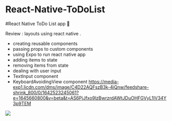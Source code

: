 # React-Native-ToDoList
#React Native ToDo List app 📝

Review :
layouts using react native .
* creating reusable components
* passing props to custom components
* using Expo to run react native app
* adding items to state
* removing items from state
* dealing with user input
* TextInput component
* KeyboardAvoidingView component 
https://media-exp1.licdn.com/dms/image/C4D22AQFszB3k-4iQnw/feedshare-shrink_800/0/1642523245061?e=1645660800&v=beta&t=AS6PjJfxo9lzBwrzrdAWtJDuOHFGVyL1IV34Y3p9TEM

[<img src='https://media-exp1.licdn.com/dms/image/C4D22AQFszB3k-4iQnw/feedshare-shrink_800/0/1642523245061?e=1645660800&v=beta&t=AS6PjJfxo9lzBwrzrdAWtJDuOHFGVyL1IV34Y3p9TEM' >](https://media-exp1.licdn.com/dms/image/C4D22AQFszB3k-4iQnw/feedshare-shrink_800/0/1642523245061?e=1645660800&v=beta&t=AS6PjJfxo9lzBwrzrdAWtJDuOHFGVyL1IV34Y3p9TEM)  
